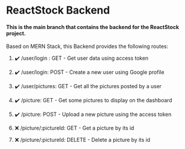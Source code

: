 # ReactStock Backend

#### This is the main branch that contains the backend for the ReactStock project.

Based on MERN Stack, this Backend provides the following routes:

1. :heavy_check_mark: /user/login : GET - Get user data using access token

2. :heavy_check_mark: /user/login: POST - Create a new user using Google profile

3. :heavy_check_mark: /user/pictures: GET - Get all the pictures posted by a user

4. :heavy_check_mark: /picture: GET - Get some pictures to display on the dashboard

5. :heavy_check_mark: /picture: POST - Upload a new picture using the access token

6. :x: /picture/:pictureId: GET - Get a picture by its id

7. :x: /picture/:pictureId: DELETE - Delete a picture by its id